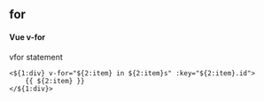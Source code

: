 ## for
#### Vue v-for
vfor statement
```
<${1:div} v-for="${2:item} in ${2:item}s" :key="${2:item}.id">
	{{ ${2:item} }}
</${1:div}>
```